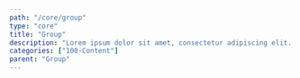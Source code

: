 ```yaml
---
path: "/core/group"
type: "core"
title: "Group"
description: "Lorem ipsum dolor sit amet, consectetur adipiscing elit. Nunc tempus laoreet leo sit amet iaculis."
categories: ["100-Content"]
parent: "Group"
---
```


